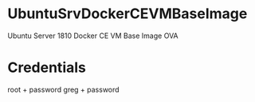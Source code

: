 # UbuntuSrvDockerCEVMBaseImage
Ubuntu Server 1810 Docker CE VM Base Image OVA

# Credentials
root + password
greg + password
